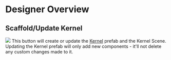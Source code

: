 # Designer Overview

## Scaffold/Update Kernel
![](http://i.imgur.com/hq0CjJv.jpg)
This button will create or update the [Kernel](uframe-kernel.md) prefab and the Kernel Scene. Updating the Kernel prefab will only add new components - it'll not delete any custom changes made to it.
